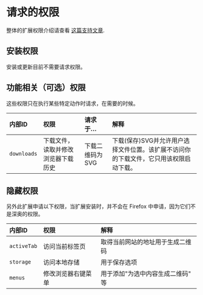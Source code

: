 # 请求的权限

整体的扩展权限介绍请查看 [这篇支持文章](https://support.mozilla.org/kb/permission-request-messages-firefox-extensions).

## 安装权限

安装或更新目前不需要请求权限。

## 功能相关（可选）权限

这些权限只在执行某些特定动作时请求，在需要的时候。

| 内部ID | 权限                                                        | 请求于…              | 解释                                                                                                                                                                                       |
|:------------|:------------------------------------------------------------------|:---------------------------|:--------------------------------------------------------------------------------------------------------------------------------------------------------------------------------------------------|
| `downloads` | 下载文件，读取并修改浏览器下载历史 | 下载二维码为SVG | 下载(保存)SVG并允许用户选择文件位置。该扩展不访问你的下载文件，它只用该权限启动下载。|

## 隐藏权限
另外此扩展申请以下权限，当扩展安装时，并不会在 Firefox 中申请，因为它们不是深奥的权限。

| 内部ID | 权限                   | 解释                                                       |
|:------------|:-----------------------------|:------------------------------------------------------------------|
| `activeTab` | 访问当前标签页   | 取得当前网站的地址用于生成二维码 |
| `storage`   | 访问本地存储         | 用于保存选项                                         |
| `menus`     | 修改浏览器右键菜单 | 用于添加"为选中内容生成二维码" 等   |
